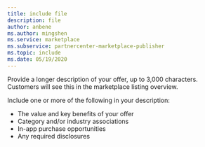 ```yaml
---
title: include file
description: file
author: anbene 
ms.author: mingshen 
ms.service: marketplace 
ms.subservice: partnercenter-marketplace-publisher
ms.topic: include
ms.date: 05/19/2020
---
```


Provide a longer description of your offer, up to 3,000 characters. Customers will see this in the marketplace listing overview.

Include one or more of the following in your description:

- The value and key benefits of your offer
- Category and/or industry associations
- In-app purchase opportunities
- Any required disclosures
